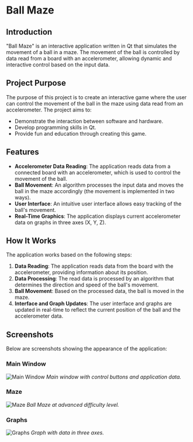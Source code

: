 # Ball Maze

## Introduction

"Ball Maze" is an interactive application written in Qt that simulates the movement of a ball in a maze. The movement of the ball is controlled by data read from a board with an accelerometer, allowing dynamic and interactive control based on the input data.

## Project Purpose

The purpose of this project is to create an interactive game where the user can control the movement of the ball in the maze using data read from an accelerometer. The project aims to:
- Demonstrate the interaction between software and hardware.
- Develop programming skills in Qt.
- Provide fun and education through creating this game.

## Features

- **Accelerometer Data Reading**: The application reads data from a connected board with an accelerometer, which is used to control the movement of the ball.
- **Ball Movement**: An algorithm processes the input data and moves the ball in the maze accordingly (the movement is implemented in two ways).
- **User Interface**: An intuitive user interface allows easy tracking of the ball's movement.
- **Real-Time Graphics**: The application displays current accelerometer data on graphs in three axes (X, Y, Z).

## How It Works

The application works based on the following steps:
1. **Data Reading**: The application reads data from the board with the accelerometer, providing information about its position.
2. **Data Processing**: The read data is processed by an algorithm that determines the direction and speed of the ball's movement.
3. **Ball Movement**: Based on the processed data, the ball is moved in the maze.
4. **Interface and Graph Updates**: The user interface and graphs are updated in real-time to reflect the current position of the ball and the accelerometer data.

## Screenshots

Below are screenshots showing the appearance of the application:

### Main Window

![Main Window](okienkoGlowne.png)
*Main window with control buttons and application data.*

### Maze

![Maze](labirynt.png)
*Ball Maze at advanced difficulty level.*

### Graphs

![Graphs](wykresy.png)
*Graph with data in three axes.*
